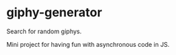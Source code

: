 # giphy-generator

Search for random giphys. 

Mini project for having fun with asynchronous code in JS. 
